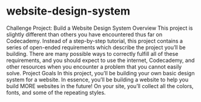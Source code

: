 # website-design-system
Challenge Project: Build a Website Design System Overview This project is slightly different than others you have encountered thus far on Codecademy. Instead of a step-by-step tutorial, this project contains a series of open-ended requirements which describe the project you’ll be building. There are many possible ways to correctly fulfill all of these requirements, and you should expect to use the internet, Codecademy, and other resources when you encounter a problem that you cannot easily solve.  Project Goals In this project, you’ll be building your own basic design system for a website. In essence, you’ll be building a website to help you build MORE websites in the future! On your site, you’ll collect all the colors, fonts, and some of the repeating styles.
